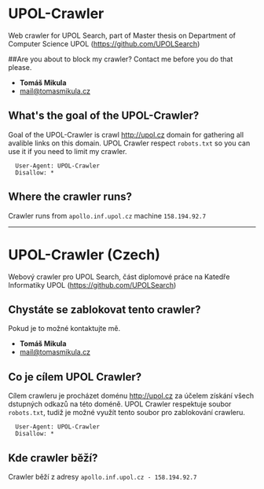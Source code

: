 # UPOL-Crawler
Web crawler for UPOL Search, part of Master thesis on Department of Computer Science UPOL (https://github.com/UPOLSearch)

##Are you about to block my crawler?
Contact me before you do that please.

* **Tomáš Mikula**
* mail@tomasmikula.cz

## What's the goal of the UPOL-Crawler?
Goal of the UPOL-Crawler is crawl http://upol.cz domain for gathering all avalible links on this domain. UPOL Crawler respect ```robots.txt``` so you can use it if you need to limit my crawler.
```
  User-Agent: UPOL-Crawler
  Disallow: *
```

## Where the crawler runs?
Crawler runs from ```apollo.inf.upol.cz``` machine ```158.194.92.7```

---

# UPOL-Crawler (Czech)
Webový crawler pro UPOL Search, část diplomové práce na Katedře Informatiky UPOL (https://github.com/UPOLSearch)

## Chystáte se zablokovat tento crawler?
Pokud je to možné kontaktujte mě.

* **Tomáš Mikula**
* mail@tomasmikula.cz

## Co je cílem UPOL Crawler?
Cílem crawleru je procházet doménu http://upol.cz za účelem získání všech dstupných odkazů na této doméně. UPOL Crawler respektuje soubor ```robots.txt```, tudiž je možné využít tento soubor pro zablokování crawleru.
```
  User-Agent: UPOL-Crawler
  Disallow: *
```

## Kde crawler běží?
Crawler běží z adresy ```apollo.inf.upol.cz - 158.194.92.7```
